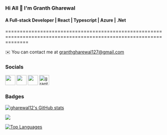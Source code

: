 <!--
**gharewal12/gharewal12** is a ✨ _special_ ✨ repository because its `README.md` (this file) appears on your GitHub profile.

Here are some ideas to get you started:

- 🔭 I’m currently working on ...
- 🌱 I’m currently learning ...
- 👯 I’m looking to collaborate on ...
- 🤔 I’m looking for help with ...
- 💬 Ask me about ...
- 📫 How to reach me: ...
- 😄 Pronouns: ...
- ⚡ Fun fact: ...
-->

### Hi All 👋 I'm Granth Gharewal
#### A Full-stack Developer | React | Typescript | Azure | .Net
====================================================================================================================

✉️  You can contact me at granthgharewal127@gmail.com<br/>

### Socials

<p align="left">
  
  <a href="https://www.linkedin.com/in/granth-gharewal" target="_blank" rel="noreferrer"><img src="https://raw.githubusercontent.com/danielcranney/readme-generator/main/public/icons/socials/linkedin.svg" width="32" height="32" /></a>
  <a href="https://www.github.com/gharewal12" target="_blank" rel="noreferrer"><img src="https://raw.githubusercontent.com/danielcranney/readme-generator/main/public/icons/socials/github.svg" width="32" height="32" /></a>
  <a href="https://twitter.com/granthgharewal" target="_blank" rel="noreferrer"><img src="https://raw.githubusercontent.com/danielcranney/readme-generator/main/public/icons/socials/twitter.svg" width="32" height="32" /></a>
  <a href="https://www.hackerrank.com/gharewal12" traget="_blank" rel="noreferrer"><img src="https://img.icons8.com/external-tal-revivo-color-tal-revivo/96/000000/external-hackerrank-is-a-technology-company-that-focuses-on-competitive-programming-logo-color-tal-revivo.png" alt="granthgharewal" width="32" height="32"/></a>
</p>

### Badges

<a href="http://www.github.com/gharewal12"><img src="https://github-readme-stats.vercel.app/api?username=gharewal12&show_icons=true" alt="gharewal12's GitHub stats" /></a>

<a href="http://www.github.com/gharewal12"><img src="https://github-readme-streak-stats.herokuapp.com/?user=gharewal12" /></a>

<a href="https://github.com/gharewal12" align="left"><img src="https://github-readme-stats.vercel.app/api/top-langs/?username=gharewal12" alt="Top Languages" /></a>


